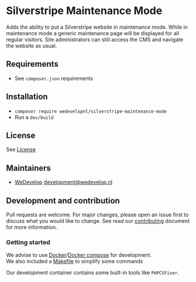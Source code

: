 # Silverstripe Maintenance Mode
Adds the ability to put a Silverstripe website in maintenance mode. While in maintenance mode a generic maintenance
page will be displayed for all regular visitors. Site administrators can still access the CMS and navigate the website
as usual.

## Requirements
* See `composer.json` requirements

## Installation
* `composer require wedevelopnl/silverstripe-maintenance-mode`
* Run a `dev/build`

## License
See [License](LICENSE)

## Maintainers
* [WeDevelop](https://www.wedevelop.nl/) <development@wedevelop.nl>

## Development and contribution
Pull requests are welcome. For major changes, please open an issue first to discuss what you would like to change.
See read our [contributing](CONTRIBUTING.md) document for more information.

### Getting started
We advise to use [Docker](https://docker.com)/[Docker compose](https://docs.docker.com/compose/) for development.\
We also included a [Makefile](https://www.gnu.org/software/make/) to simplify some commands

Our development container contains some built-in tools like `PHPCSFixer`.
